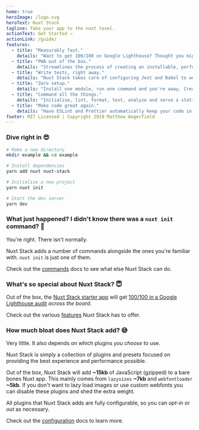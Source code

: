 ```yaml
---
home: true
heroImage: /logo.svg
heroText: Nuxt Stack
tagline: Take your app to the nuxt level.
actionText: Get Started →
actionLink: /guide/
features:
  - title: "Measurably fast."
    details: "Want to get 100/100 on Google Lighthouse? Thought you might. Nuxt Stack lays the foundation needed to build a Performant Web App."
  - title: "PWA out of the box."
    details: "Streamlines the process of creating an installable, performant Progressive Web App using a suite of battle-tested tools, modules and techniques."
  - title: "Write tests, right away."
    details: "Nuxt Stack takes care of configuring Jest and Babel to work with Vue out of the box—freeing you to focus on writing tests not tooling."
  - title: "Zero setup."
    details: "Install one module, run one command and you're away. Creating a Nuxt app just got even easier."
  - title: "Command all the things."
    details: "Initialise, lint, format, test, analyze and serve a static app with a suite of new commands added to Nuxt's CLI."
  - title: "Make code great again."
    details: "Have ESLint and Prettier automatically keep your code in check so you can focus on some real problems."
footer: MIT Licensed | Copyright 2019 Matthew Wagerfield
---
```


### Dive right in :sunglasses:

```bash
# Make a new directory
mkdir example && cd example

# Install dependencies
yarn add nuxt nuxt-stack

# Initialise a new project
yarn nuxt init

# Start the dev server
yarn dev
```

### What just happened? I didn't know there was a `nuxt init` command? :thinking:

You're right. There isn't normally.

Nuxt Stack adds a number of commands alongside the ones you're familiar with. `nuxt init` is just one of them.

Check out the [commands](/commands/) docs to see what else Nuxt Stack can do.

### What's so special about Nuxt Stack? :innocent:

Out of the box, the [Nuxt Stack starter app][nuxt-stack-fancy] will get [100/100 in a Google Lighthouse audit][google-lighthouse-report] _across the board_.

Check out the various [features](/guide/features.html) Nuxt Stack has to offer.

### How much bloat does Nuxt Stack add? :sweat_smile:

Very little. It also depends on which plugins _you choose_ to use.

Nuxt Stack is simply a collection of plugins and presets focused on providing the best experience and performance possible.

Out of the box, Nuxt Stack will add **~15kb** of JavaScript (gzipped) to a bare bones Nuxt app. This mainly comes from `lazysizes` **~7kb** and `webfontloader` **~5kb**. If you don't want to lazy load images or use custom webfonts you can disable these plugins and shed the extra weight.

All plugins that Nuxt Stack adds are fully configurable, so you can _opt-in_ or _out_ as necessary.

Check out the [configuration](/module/configuration.html) docs to learn more.

[nuxt-stack-fancy]: https://nuxt-stack-fancy.netlify.com/
[google-lighthouse-report]: https://lighthouse-dot-webdotdevsite.appspot.com/lh/html?url=https://nuxt-stack-fancy.netlify.com/
